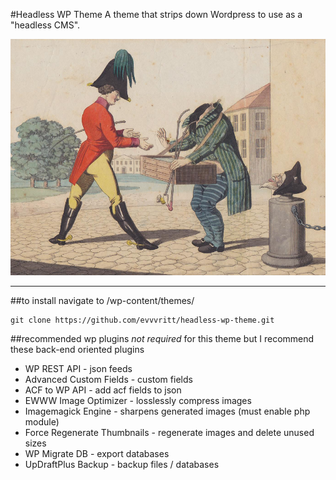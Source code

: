 #Headless WP Theme
A theme that strips down Wordpress to use as a "headless CMS".

<img src="https://raw.githubusercontent.com/evvvritt/headless-wp-theme/master/screenshot.png" />

---

##to install
navigate to /wp-content/themes/
```
git clone https://github.com/evvvritt/headless-wp-theme.git
```

##recommended wp plugins
*not required* for this theme but I recommend these back-end oriented plugins
* WP REST API - json feeds
* Advanced Custom Fields - custom fields
* ACF to WP API - add acf fields to json
* EWWW Image Optimizer - losslessly compress images
* Imagemagick Engine - sharpens generated images (must enable php module)
* Force Regenerate Thumbnails - regenerate images and delete unused sizes
* WP Migrate DB - export databases
* UpDraftPlus Backup - backup files / databases

